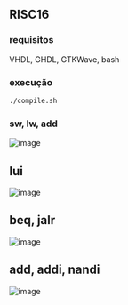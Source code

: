 ## RISC16
### requisitos
VHDL, GHDL, GTKWave, bash
### execução
```bash
./compile.sh
```
### sw, lw, add
![image](https://github.com/eduardoadf21/risc16/assets/83970615/25158d80-45e1-4493-8a60-2dc6678db104)
## lui
![image](https://github.com/eduardoadf21/risc16/assets/83970615/e3f7cf73-4343-4c37-a025-3bed104a3fce)
## beq, jalr
![image](https://github.com/eduardoadf21/risc16/assets/83970615/735fde7c-5b40-4d40-b980-f4c15dd79fcb)
## add, addi, nandi
![image](https://github.com/eduardoadf21/risc16/assets/83970615/09ea3af7-4253-40f5-a919-9c9ef4b04c7a)



